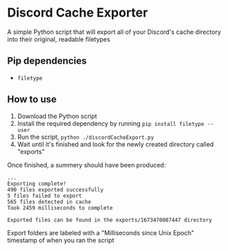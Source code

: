 # Discord Cache Exporter
A simple Python script that will export all of your Discord's cache directory into their original, readable filetypes

## Pip dependencies
- `filetype`

## How to use
1. Download the Python script
2. Install the required dependency by running `pip install filetype --user`
3. Run the script, `python ./discordCacheExport.py`
4. Wait until it's finished and look for the newly created directory called "exports"

Once finished, a summery should have been produced: 
```
...
Exporting complete!
490 files exported successfully
5 files failed to export
565 files detected in cache
Took 2459 milliseconds to complete

Exported files can be found in the exports/1673470087447 directory
```

Export folders are labeled with a "Milliseconds since Unix Epoch" timestamp of when you ran the script
